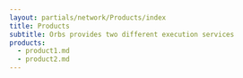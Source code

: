 ```yaml
---
layout: partials/network/Products/index
title: Products
subtitle: Orbs provides two different execution services
products: 
  - product1.md
  - product2.md
---
```


